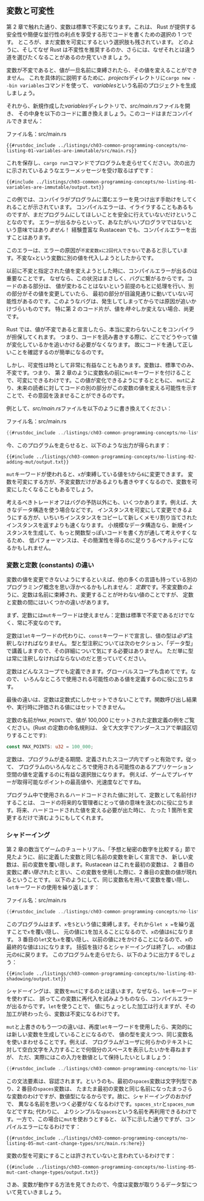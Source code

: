 <!--
## Variables and Mutability
-->

## 変数と可変性

<!--
As mentioned in Chapter 2, by default variables are immutable. This is one of
many nudges Rust gives you to write your code in a way that takes advantage of
the safety and easy concurrency that Rust offers. However, you still have the
option to make your variables mutable. Let’s explore how and why Rust
encourages you to favor immutability and why sometimes you might want to opt
out.
-->

第 2 章で触れた通り、変数は標準で不変になります。これは、
Rust が提供する安全性や簡便な並行性の利点を享受する形でコードを書くための選択の 1 つです。
ところが、まだ変数を可変にするという選択肢も残されています。
どのように、そしてなぜ Rust は不変性を推奨するのか、さらには、なぜそれとは違う道を選びたくなることがあるのか見ていきましょう。

<!--
When a variable is immutable, once a value is bound to a name, you can't change
that value. To illustrate this, let’s generate a new project called *variables*
in your *projects* directory by using `cargo new --bin variables`.
-->

変数が不変であると、値が一旦名前に束縛されたら、その値を変えることができません。
これを具体的に説明するために、*projects*ディレクトリに`cargo new --bin variables`コマンドを使って、
*variables*という名前のプロジェクトを生成しましょう。

<!--
Then, in your new *variables* directory, open *src/main.rs* and replace its
code with the following code that won't compile just yet:
-->

それから、新規作成した*variables*ディレクトリで、*src/main.rs*ファイルを開き、
その中身を以下のコードに置き換えましょう。このコードはまだコンパイルできません：

<!--
<span class="filename">Filename: src/main.rs</span>
-->

<span class="filename">ファイル名：src/main.rs</span>

```rust,ignore,does_not_compile
{{#rustdoc_include ../listings/ch03-common-programming-concepts/no-listing-01-variables-are-immutable/src/main.rs}}
```

<!--
Save and run the program using `cargo run`. You should receive an error
message, as shown in this output:
-->

これを保存し、`cargo run`コマンドでプログラムを走らせてください。次の出力に示されているようなエラーメッセージを受け取るはずです：

```console
{{#include ../listings/ch03-common-programming-concepts/no-listing-01-variables-are-immutable/output.txt}}
```

<!--
This example shows how the compiler helps you find errors in your programs.
Even though compiler errors can be frustrating, they only mean your program
isn’t safely doing what you want it to do yet; they do *not* mean that you’re
not a good programmer! Experienced Rustaceans still get compiler errors.
-->

この例では、コンパイラがプログラムに潜むエラーを見つけ出す手助けをしてくれることが示されています。
コンパイルエラーは、イライラすることもあるものですが、まだプログラムにしてほしいことを安全に行えていないだけということなのです。
エラーが出るからといって、あなたがいいプログラマではないという意味ではあり*ません*！
経験豊富な Rustacean でも、コンパイルエラーを出すことはあります。

<!--
The error message indicates that the cause of the error is that you `cannot
assign twice to immutable variable x`, because you tried to assign a second
value to the immutable `x` variable.
-->

このエラーは、エラーの原因が`不変変数xに2回代入できない`であると示しています。不変な`x`という変数に別の値を代入しようとしたからです。

<!--
It’s important that we get compile-time errors when we attempt to change a
value that we previously designated as immutable because this very situation
can lead to bugs. If one part of our code operates on the assumption that a
value will never change and another part of our code changes that value, it’s
possible that the first part of the code won’t do what it was designed to do.
This cause of bugs can be difficult to track down after the fact,
especially when the second piece of code changes the value only *sometimes*.
-->

以前に不変と指定された値を変えようとした時に、コンパイルエラーが出るのは重要なことです。
なぜなら、この状況はまさしく、バグに繋がるからです。コードのある部分は、
値が変わることはないという前提のもとに処理を行い、別の部分がその値を変更していたら、
最初の部分が目論見通りに動いていない可能性があるのです。このようなバグは、発生してしまってからでは原因が追いかけづらいものです。
特に第 2 のコード片が、値を*時々*しか変えない場合、尚更です。

<!--
In Rust the compiler guarantees that when you state that a value won’t change,
it really won’t change. That means that when you’re reading and writing code,
you don’t have to keep track of how and where a value might change. Your code
is thus easier to reason through.
-->

Rust では、値が不変であると宣言したら、本当に変わらないことをコンパイラが担保してくれます。
つまり、コードを読み書きする際に、どこでどうやって値が変化しているかを追いかける必要がなくなります。
故にコードを通して正しいことを確認するのが簡単になるのです。

<!--
But mutability can be very useful. Variables are immutable only by default; as
you did in Chapter 2, you can make them mutable by adding `mut` in front of the
variable name. In addition to allowing this value to change, `mut` conveys
intent to future readers of the code by indicating that other parts of the code
will be changing this variable value.
-->

しかし、可変性は時として非常に有益なこともあります。変数は、標準でのみ、不変です。つまり、
第 2 章のように変数名の前に`mut`キーワードを付けることで、可変にできるわけです。この値が変化できるようにするとともに、
`mut`により、未来の読者に対してコードの別の部分がこの変数の値を変える可能性を示すことで、その意図を汲ませることができるのです。

<!--
For example, change *src/main.rs* to the following:
-->

例として、*src/main.rs*ファイルを以下のように書き換えてください：

<!--
<span class="filename">Filename: src/main.rs</span>
-->

<span class="filename">ファイル名：src/main.rs</span>

```rust
{{#rustdoc_include ../listings/ch03-common-programming-concepts/no-listing-02-adding-mut/src/main.rs}}
```

<!--
When we run the program now, we get this:
-->

今、このプログラムを走らせると、以下のような出力が得られます：

```console
{{#include ../listings/ch03-common-programming-concepts/no-listing-02-adding-mut/output.txt}}
```

<!--
We’re allowed to change the value that `x` binds to from `5` to `6` when `mut`
is used. In some cases, you’ll want to make a variable mutable because it makes
the code more convenient to write than if it had only immutable variables.
-->

`mut`キーワードが使われると、`x`が束縛している値を`5`から`6`に変更できます。
変数を可変にする方が、不変変数だけがあるよりも書きやすくなるので、変数を可変にしたくなることもあるでしょう。

<!--
There are multiple trade-offs to consider, in addition to the prevention of
bugs. For example, in cases where you’re using large data structures, mutating
an instance in place may be faster than copying and returning newly allocated
instances. With smaller data structures, creating new instances and writing in
a more functional programming style may be easier to think through, so lower
performance might be a worthwhile penalty for gaining that clarity.
-->

考えるべきトレードオフはバグの予防以外にも、いくつかあります。例えば、大きなデータ構造を使う場合などです。
インスタンスを可変にして変更できるようにする方が、いちいちインスタンスをコピーして新しくメモリ割り当てされたインスタンスを返すよりも速くなります。
小規模なデータ構造なら、新規インスタンスを生成して、もっと関数型っぽいコードを書く方が通して考えやすくなるため、
低パフォーマンスは、その簡潔性を得るのに足りうるペナルティになるかもしれません。

<!--
### Differences Between Variables and Constants
-->

### 変数と定数 (constants) の違い

<!--
Being unable to change the value of a variable might have reminded you of
another programming concept that most other languages have: *constants*. Like
immutable variables, constants are values that are bound to a name and are not
allowed to change, but there are a few differences between constants and
variables.
-->

変数の値を変更できないようにするといえば、他の多くの言語も持っている別のプログラミング概念を思い浮かべるかもしれません：
*定数*です。不変変数のように、定数は名前に束縛され、変更することが叶わない値のことですが、
定数と変数の間にはいくつかの違いがあります。

<!--
First, we aren’t allowed to use `mut` with constants. Constants aren't just
immutable by default-they're always immutable.
-->

まず、定数には`mut`キーワードは使えません：定数は標準で不変であるだけでなく、常に不変なのです。

<!--
You declare constants using the `const` keyword instead of the `let` keyword,
and the type of the value *must* be annotated. We're about to cover types and
type annotations in the next section, “Data Types,” so don't worry about the
details right now. Just know that we must always annotate the type.
-->

定数は`let`キーワードの代わりに、`const`キーワードで宣言し、値の型は*必ず*注釈しなければなりません。
型と型注釈については次のセクション、「データ型」で講義しますので、その詳細について気にする必要はありません。
ただ単に型は常に注釈しなければならないのだと思っていてください。

<!--
Constants can be declared in any scope, including the global scope, which makes
them useful for values that many parts of code need to know about.
-->

定数はどんなスコープでも定義できます。グローバルスコープも含めてです。なので、
いろんなところで使用される可能性のある値を定義するのに役に立ちます。

<!--
The last difference is that constants may be set only to a constant expression,
not the result of a function call or any other value that could only be
computed at runtime.
-->

最後の違いは、定数は定数式にしかセットできないことです。関数呼び出し結果や、実行時に評価される値にはセットできません。

<!--
Here's an example of a constant declaration where the constant's name is
`MAX_POINTS` and its value is set to 100,000. (Rust naming convention for
constants is to use all upper case with underscores between words):
-->

定数の名前が`MAX_POINTS`で、値が 100,000 にセットされた定数定義の例をご覧ください。(Rust の定数の命名規則は、
全て大文字でアンダースコアで単語区切りすることです):

```rust
const MAX_POINTS: u32 = 100_000;
```

<!--
Constants are valid for the entire time a program runs, within the scope they
were declared in, making them a useful choice for values in your application
domain that multiple parts of the program might need to know about, such as the
maximum number of points any player of a game is allowed to earn or the speed
of light.
-->

定数は、プログラムが走る期間、定義されたスコープ内でずっと有効です。従って、
プログラムのいろんなところで使用される可能性のあるアプリケーション空間の値を定義するのに有益な選択肢になります。
例えば、ゲームでプレイヤーが取得可能なポイントの最高値や、光速度などですね。

<!--
Naming hardcoded values used throughout your program as constants is useful in
conveying the meaning of that value to future maintainers of the code. It also
helps to have only one place in your code you would need to change if the
hardcoded value needed to be updated in the future.
-->

プログラム中で使用されるハードコードされた値に対して、定数として名前付けすることは、
コードの将来的な管理者にとって値の意味を汲むのに役に立ちます。将来、ハードコードされた値を変える必要が出た時に、
たった 1 箇所を変更するだけで済むようにもしてくれます。

<!--
### Shadowing
-->

### シャドーイング

<!--
As you saw in the guessing game tutorial in the “Comparing the Guess to the
Secret Number” section in Chapter 2, you can declare a new variable with the
same name as a previous variable, and the new variable shadows the previous
variable. Rustaceans say that the first variable is *shadowed* by the second,
which means that the second variable’s value is what appears when the variable
is used. We can shadow a variable by using the same variable’s name and
repeating the use of the `let` keyword as follows:
-->

第 2 章の数当てゲームのチュートリアル、「予想と秘密の数字を比較する」節で見たように、前に定義した変数と同じ名前の変数を新しく宣言でき、
新しい変数は、前の変数を覆い隠します。Rustacean はこれを最初の変数は、
2 番目の変数に*覆い隠さ*れたと言い、この変数を使用した際に、2 番目の変数の値が現れるということです。
以下のようにして、同じ変数名を用いて変数を覆い隠し、`let`キーワードの使用を繰り返します：

<!--
<span class="filename">Filename: src/main.rs</span>
-->

<span class="filename">ファイル名：src/main.rs</span>

```rust
{{#rustdoc_include ../listings/ch03-common-programming-concepts/no-listing-03-shadowing/src/main.rs}}
```

<!--
This program first binds `x` to a value of `5`. Then it shadows `x` by
repeating `let x =`, taking the original value and adding `1` so the value of
`x` is then `6`. Then, within an inner scope, the third `let` statement also
shadows `x`, multiplying the previous value by `2` to give `x` a value of `12`.
When that scope is over, the inner shadowing ends and `x` returns to being `6`.
When we run this program, it will output the following:
-->

このプログラムはまず、`x`を`5`という値に束縛します。それから`let x =`を繰り返すことで`x`を覆い隠し、
元の値に`1`を加えることになるので、`x`の値は`6`になります。
3 番目の`let`文も`x`を覆い隠し、以前の値に`2`をかけることになるので、`x`の最終的な値は`12`になります。
括弧を抜けるとシャドーイングは終了し、`x`の値は元の`6`に戻ります。
このプログラムを走らせたら、以下のように出力するでしょう：

```console
{{#include ../listings/ch03-common-programming-concepts/no-listing-03-shadowing/output.txt}}
```

<!--
Shadowing is different than marking a variable as `mut`, because we’ll get a
compile-time error if we accidentally try to reassign to this variable without
using the `let` keyword. By using `let`, we can perform a few transformations
on a value but have the variable be immutable after those transformations have
been completed.
-->

シャドーイングは、変数を`mut`にするのとは違います。なぜなら、`let`キーワードを使わずに、
誤ってこの変数に再代入を試みようものなら、コンパイルエラーが出るからです。`let`を使うことで、
値にちょっとした加工は行えますが、その加工が終わったら、変数は不変になるわけです。

<!--
The other difference between `mut` and shadowing is that because we’re
effectively creating a new variable when we use the `let` keyword again, we can
change the type of the value but reuse the same name. For example, say our
program asks a user to show how many spaces they want between some text by
inputting space characters, but we really want to store that input as a number:
-->

`mut`と上書きのもう一つの違いは、再度`let`キーワードを使用したら、実効的には新しい変数を生成していることになるので、
値の型を変えつつ、同じ変数名を使いまわせることです。例えば、
プログラムがユーザに何らかのテキストに対して空白文字を入力することで何個分のスペースを表示したいかを尋ねますが、
ただ、実際にはこの入力を数値として保持したいとしましょう：

```rust
{{#rustdoc_include ../listings/ch03-common-programming-concepts/no-listing-04-shadowing-can-change-types/src/main.rs:here}}
```

<!--
This construct is allowed because the first `spaces` variable is a string type
and the second `spaces` variable, which is a brand-new variable that happens to
have the same name as the first one, is a number type. Shadowing thus spares us
from having to come up with different names, like `spaces_str` and
`spaces_num`; instead, we can reuse the simpler `spaces` name. However, if we
try to use `mut` for this, as shown here, we'll get a compile-time error:
-->

この文法要素は、容認されます。というのも、最初の`spaces`変数は文字列型であり、2 番目の`spaces`変数は、
たまたま最初の変数と同じ名前になったまっさらな変数のわけですが、数値型になるからです。故に、シャドーイングのおかげで、
異なる名前を思いつく必要がなくなるわけです。`spaces_str`と`spaces_num`などですね; 代わりに、
よりシンプルな`spaces`という名前を再利用できるわけです。一方で、この場合に`mut`を使おうとすると、
以下に示した通りですが、コンパイルエラーになるわけです：

```rust,ignore,does_not_compile
{{#rustdoc_include ../listings/ch03-common-programming-concepts/no-listing-05-mut-cant-change-types/src/main.rs:here}}
```

<!--
The error says we’re not allowed to mutate a variable’s
type:
-->

変数の型を可変にすることは許されていないと言われているわけです：

```console
{{#include ../listings/ch03-common-programming-concepts/no-listing-05-mut-cant-change-types/output.txt}}
```

<!--
Now that we’ve explored how variables work, let’s look at more data types they
can have.
-->

さあ、変数が動作する方法を見てきたので、今度は変数が取りうるデータ型について見ていきましょう。
